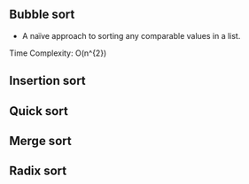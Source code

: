 ## Bubble sort
- A naïve approach to sorting any comparable values in a list.

Time Complexity: O(n^{2})

## Insertion sort
## Quick sort
## Merge sort
## Radix sort
